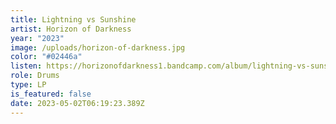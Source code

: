 ```yaml
---
title: Lightning vs Sunshine
artist: Horizon of Darkness
year: "2023"
image: /uploads/horizon-of-darkness.jpg
color: "#02446a"
listen: https://horizonofdarkness1.bandcamp.com/album/lightning-vs-sunshine
role: Drums
type: LP
is_featured: false
date: 2023-05-02T06:19:23.389Z
---
```

